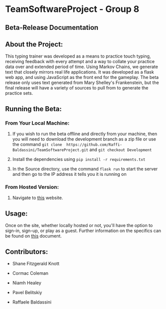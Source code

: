 # TeamSoftwareProject - Group 8

## Beta-Release Documentation

## About the Project:

This typing trainer was developed as a means to practice touch typing, receiving feedback with every attempt and a way to collate your practice data over and extended period of time. Using Markov Chains, we generate text that closely mirrors real life applications. It was developed as a flask web app, and using JavaScript as the front end for the gameplay. The beta release only uses text generated from Mary Shelley's Frankenstein, but the final release will have a variety of sources to pull from to generate the practice sets.

## Running the Beta:

### From Your Local Machine:

1. If you wish to run the beta offline and directly from your machine, then you will need to download the development branch as a zip file
or use the command `git clone  https://github.com/Raffi-Baldassini/TeamSoftwareProject.git` and `git checkout Development`

2. Install the dependencies using `pip install -r requirements.txt`

3. In the Source directory, use the command `flask run` to start the server and then go to the IP address it tells you it is running on

### From Hosted Version:

1. Navigate to [this](http://typing-trainer.pb97.container.netsoc.cloud:16555/) website.

## Usage:

Once on the site, whether locally hosted or not, you'll have the option to sign-in, sign-up, or play as a guest. Further information on the specifics can be found on [this](https://github.com/Raffi-Baldassini/TeamSoftwareProject/blob/Development/Documents/howto.pdf) document.


## Contributors:

* Shane Fitzgerald Knott

* Cormac Coleman

* Niamh Healey

* Pavel Belitskiy

* Raffaele Baldassini
